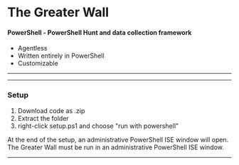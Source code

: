 # The Greater Wall
#### PowerShell - PowerShell Hunt and data collection framework
* Agentless
* Written entirely in PowerShell
* Customizable
***
***
### Setup
1. Download code as .zip
2. Extract the folder
3. right-click setup.ps1 and choose "run with powershell"

At the end of the setup, an administrative PowerShell ISE window will open.
The Greater Wall must be run in an administrative PowerShell ISE window.
***
